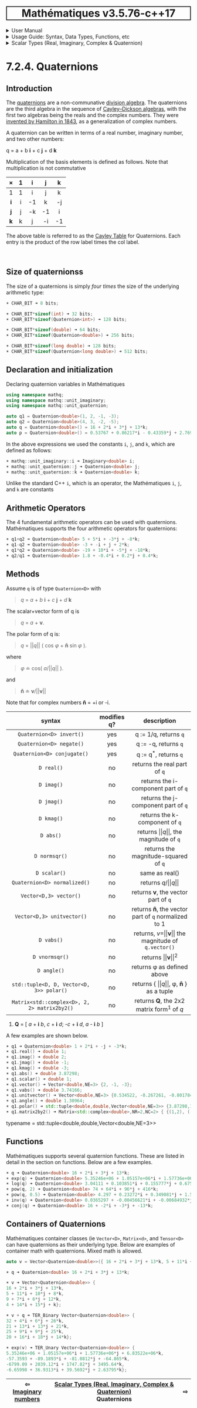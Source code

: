 <h1 style='border: 2px solid; text-align: center'>Mathématiques v3.5.76-c++17</h1>

<details>

<summary>User Manual</summary>

# [User Manual](../../../README.md)<br>
1. [About](../../../about/README.md)<br>
2. [License](../../../license/README.md)<br>
3. [Status, Planned Work & Release Notes](../../../status-release/README.md)<br>
4. [Description and Example Usage](../../../description-examples/README.md)<br>
5. [Installation](../../../installation/README.md)<br>
6. [Your First Mathématiques Project](../../../first-project/README.md)<br>
7. _Usage Guide: Syntax, Data Types, Functions, etc_ <br>
8. [Benchmarks](../../../benchmarks/README.md)<br>
9. [Tests](../../../test/README.md)<br>
10. [Developer Guide: Modifying and Extending Mathématiques](../../../developer-guide/README.md)<br>


</details>



<details>

<summary>Usage Guide: Syntax, Data Types, Functions, etc</summary>

# [7. Usage Guide: Syntax, Data Types, Functions, etc](../../README.md)<br>
7.1. [Usage Guide Notation](../../notation/README.md)<br>
7.2. _Scalar Types (Real, Imaginary, Complex & Quaternion)_ <br>
7.3. [Container Types (Vector, Matrix & Tensor)](../../containers/README.md)<br>
7.4. [Operators](../../operators/README.md)<br>
7.5. [Functions](../../functions/README.md)<br>
7.6. [Linear Algebra](../../linear-algebra/README.md)<br>
7.7. [Indexing, Masks, and Sorting](../../indexing-sorting/README.md)<br>
7.8. [Ranges and Grids](../../ranges-grids/README.md)<br>
7.9. [Calculus](../../calculus/README.md)<br>
7.10. [Vector Calculus](../../vector-calculus/README.md)<br>
7.11. [Tensor Calculus](../../tensor-calculus/README.md)<br>
7.12. [Display of Results](../../display/README.md)<br>
7.13. [FILE I/O](../../file-io/README.md)<br>
7.14. [Debug Modes](../../debug/README.md)<br>


</details>



<details>

<summary>Scalar Types (Real, Imaginary, Complex & Quaternion)</summary>

# [7.2. Scalar Types (Real, Imaginary, Complex & Quaternion)](../README.md)<br>
7.2.1. [Reals](../real/README.md)<br>
7.2.2. [Complex numbers](../complex/README.md)<br>
7.2.3. [Imaginary numbers](../imaginary/README.md)<br>
7.2.4. _Quaternions_ <br>


</details>



# 7.2.4. Quaternions



## Introduction
The [quaternions](https://mathworld.wolfram.com/Quaternion.html) are a non-communative [division algebra](https://en.wikipedia.org/wiki/Division_algebra).
The quaternions are the third algebra in the sequence of [Cayley–Dickson algebras](https://en.wikipedia.org/wiki/Cayley%E2%80%93Dickson_construction), with the first two algebras being the reals and the complex numbers. 
They were [invented by Hamilton in 1843](https://en.wikipedia.org/wiki/Quaternion), as a generalization of complex numbers.  

A quaternion can be written in terms of a real number, imaginary number, and two other numbers:

q = a + b **i** + c **j** + d **k**

Multiplication of the basis elements is defined as follows.  Note that multiplication is not commutative 

| × | 1 | **i** | **j** | **k** | 
| :---: | :---: | :---: | :---: | :---: |
| 1 |1 | i | j | k | 
| **i** |i | -1 | k | -j | 
| **j** |j | -k | -1 | i | 
| **k** |k | j | -i | -1 | 

The above table is referred to as the [Cayley Table](https://en.wikipedia.org/wiki/Cayley_table) for Quaternions.  Each entry is the product of the row label times the col label.



<br>

## Size of quaternionss
The size of a quaternions is simply _four times_ the size of the underlying arithmetic type:


```C++
☀ CHAR_BIT ➜ 8 bits;

☀ CHAR_BIT*sizeof(int) ➜ 32 bits;
☀ CHAR_BIT*sizeof(Quaternion<int>) ➜ 128 bits;

☀ CHAR_BIT*sizeof(double) ➜ 64 bits;
☀ CHAR_BIT*sizeof(Quaternion<double>) ➜ 256 bits;

☀ CHAR_BIT*sizeof(long double) ➜ 128 bits;
☀ CHAR_BIT*sizeof(Quaternion<long double>) ➜ 512 bits;

```
## Declaration and initialization
Declaring quaternion variables in Mathématiques


```C++
using namespace mathq;
using namespace mathq::unit_imaginary;
using namespace mathq::unit_quaternion;

auto q1 = Quaternion<double>(1, 2, -1, -3);
auto q2 = Quaternion<double>(4, 3, -2, -5);
auto q = Quaternion<double>() = 16 + 2*i + 3*j + 13*k;
auto p = Quaternion<double>() = 0.53767 + 0.86217*i - 0.43359*j + 2.7694*k;
```
In the above expressions we used the constants `i`, `j`, and `k`, which are defined as follows:

```C++
☀ mathq::unit_imaginary::i ➜ Imaginary<double> i;
☀ mathq::unit_quaternion::j ➜ Quaternion<double> j;
☀ mathq::unit_quaternion::k ➜ Quaternion<double> k;
```
Unlike the standard C++ `i`, which is an operator, the Mathématiques `i`, `j`, and `k` are constants
## Arithmetic Operators
The 4 fundamental arithmetic operators can be used with quaternions.
Mathématiques supports the four arithmetic operators for quaternions:

```C++
☀ q1+q2 ➜ Quaternion<double> 5 + 5*i + -3*j + -8*k;
☀ q1-q2 ➜ Quaternion<double> -3 + -i + j + 2*k;
☀ q1*q2 ➜ Quaternion<double> -19 + 10*i + -5*j + -18*k;
☀ q2/q1 ➜ Quaternion<double> 1.8 + -0.4*i + 0.2*j + 0.4*k;
```
## Methods
Assume `q`  is of type `Quaternion<D>` with 

> _q_ = _a_ + _b_ **i** + _c_ **j** + _d_ **k** 

The scalar+vector form of q is 

>  _q_ = _a_ + **v**. 

The polar form of q is: 

> _q_ = ||_q_|| ( cos _φ_ + **n̂** sin _φ_ ). 

where  

> _φ_ ≐  cos<sup-1></sup>( _a_/||_q_|| ). 

and  

> **n̂** ≐ **v**/||**v**||

Note that for complex numbers **n̂** = +i or -i.  

| syntax | modifies q? | description | 
| :---: | :---: | :---: | 
| `Quaternion<D> invert()` | yes | q := 1/q, returns `q` | 
| `Quaternion<D> negate()` | yes | q := -q, returns `q` | 
| `Quaternion<D> conjugate()` | yes | q := q<sup>*</sup>, returns `q` | 
| `D real()` | no | returns the real part of `q` | 
| `D imag()` | no | returns the i-component part of `q` | 
| `D jmag()` | no | returns the j-component part of `q` | 
| `D kmag()` | no | returns the k-component of `q` | 
| `D abs()` | no | returns \|\|_q_\|\|, the magnitude of `q` | 
| `D normsqr()` | no | returns the magnitude-squared of `q` | 
| `D scalar()` | no | same as real() | 
| `Quaternion<D> normalized()` | no | returns _q_/\|\|_q_\|\| | 
| `Vector<D,3> vector()` | no | returns **v**, the vector part of `q` | 
| `Vector<D,3> unitvector()` | no | returns **n̂**, the vector part of `q` normalized to 1 | 
| `D vabs()` | no | returns, _v_=\|\|**v**\|\| the magnitude of `q.vector()` | 
| `D vnormsqr()` | no | returns \|\|**v**\|\|<sup>2</sup> | 
| `D angle()` | no | returns φ as defined above | 
| `std::tuple<D, D, Vector<D, 3>> polar()` | no | returns { \|\|_q_\|\|, φ, **n̂** } as a tuple | 
| `Matrix<std::complex<D>, 2, 2> matrix2by2()` | no | returns **Q**, the 2x2 matrix form<sup>1</sup> of _q_ | 

1. **Q** = [  _a_ + **i** _b_,  _c_ + **i** _d_; 
             -_c_ + **i** _d_,  _a_ - **i** _b_  ]

A few examples are shown below.

```C++
☀ q1 ➜ Quaternion<double> 1 + 2*i + -j + -3*k;
☀ q1.real() ➜ double 1;
☀ q1.imag() ➜ double 2;
☀ q1.jmag() ➜ double -1;
☀ q1.kmag() ➜ double -3;
☀ q1.abs() ➜ double 3.87298;
☀ q1.scalar() ➜ double 1;
☀ q1.vector() ➜ Vector<double,NE=3> {2, -1, -3};
☀ q1.vabs() ➜ double 3.74166;
☀ q1.unitvector() ➜ Vector<double,NE=3> {0.534522, -0.267261, -0.801784};
☀ q1.angle() ➜ double 1.30964;
☀ q1.polar() ➜ std::tuple<double,double,Vector<double,NE=3>> {3.87298,1.30964,{0.534522, -0.267261, -0.801784}};
☀ q1.matrix2by2() ➜ Matrix<std::complex<double>,NR=2,NC=2> { {(1,2), (-1,-3)}, {(1,-3), (1,-2)} };
```
typename = std::tuple<double,double,Vector<double,NE=3>>
## Functions

Mathématiques supports several quaternion functions.  These are listed in detail in the section on functions.
Below are a few examples.



```C++
☀ q ➜ Quaternion<double> 16 + 2*i + 3*j + 13*k;
☀ exp(q) ➜ Quaternion<double> 5.35246e+06 + 1.05157e+06*i + 1.57736e+06*j + 6.83522e+06*k;
☀ log(q) ➜ Quaternion<double> 3.04111 + 0.103851*i + 0.155777*j + 0.675034*k;
☀ pow(q, 2) ➜ Quaternion<double> 74 + 64*i + 96*j + 416*k;
☀ pow(q, 0.5) ➜ Quaternion<double> 4.297 + 0.23272*i + 0.349081*j + 1.51268*k;
☀ inv(q) ➜ Quaternion<double> 0.0365297 + -0.00456621*i + -0.00684932*j + -0.0296804*k;
☀ conj(q) ➜ Quaternion<double> 16 + -2*i + -3*j + -13*k;
```
## Containers of Quaternions

Mathématiques container classes (ie `Vector<D>`, `Matrix<d>`, and `Tensor<D>` can have quaternions as their underlying type.
Below are examples of container math with quaternions.  Mixed math is allowed.


```C++
auto v = Vector<Quaternion<double>>({ 16 + 2*i + 3*j + 13*k, 5 + 11*i + 10*j + 8*k, 9 + 7*i + 6*j + 12*k, 4 + 14*i + 15*j + 1*k });
```
```C++
☀ q ➜ Quaternion<double> 16 + 2*i + 3*j + 13*k;

☀ v ➜ Vector<Quaternion<double>> {
16 + 2*i + 3*j + 13*k, 
5 + 11*i + 10*j + 8*k, 
9 + 7*i + 6*j + 12*k, 
4 + 14*i + 15*j + k};

☀ v + q ➜ TER_Binary Vector<Quaternion<double>> {
32 + 4*i + 6*j + 26*k, 
21 + 13*i + 13*j + 21*k, 
25 + 9*i + 9*j + 25*k, 
20 + 16*i + 18*j + 14*k};

☀ exp(v) ➜ TER_Unary Vector<Quaternion<double>> {
5.35246e+06 + 1.05157e+06*i + 1.57736e+06*j + 6.83522e+06*k, 
-57.3593 + -89.1893*i + -81.0812*j + -64.865*k, 
-6799.09 + 2039.12*i + 1747.82*j + 3495.64*k, 
-6.65998 + 36.9313*i + 39.5692*j + 2.63795*k};

```


| ⇦ <br />[Imaginary numbers](../imaginary/README.md)  | [Scalar Types (Real, Imaginary, Complex & Quaternion)](../README.md)<br />Quaternions<br /><img width=1000/> | ⇨ <br />   |
| ------------ | :-------------------------------: | ------------ |

